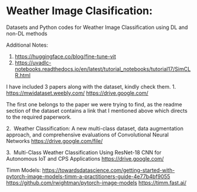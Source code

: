 # Weather Image Clasification:
Datasets and Python codes for Weather Image Classification using DL and non-DL methods


Additional Notes:
1. https://huggingface.co/blog/fine-tune-vit
2. https://uvadlc-notebooks.readthedocs.io/en/latest/tutorial_notebooks/tutorial17/SimCLR.html


I have included 3 papers along with the dataset, kindly check them.
1.
https://mwidataset.weebly.com/
https://drive.google.com/

The first one belongs to the paper we were trying to find, as the readme section of the dataset contains a link that I mentioned above which directs to the required paperwork.

2.  Weather Classification: A new multi-class dataset, data augmentation approach, and comprehensive evaluations of Convolutional Neural Networks 
https://drive.google.com/file/

3.  Multi-Class Weather Classification Using ResNet-18 CNN for Autonomous IoT and CPS Applications 
https://drive.google.com/

Timm Models:
https://towardsdatascience.com/getting-started-with-pytorch-image-models-timm-a-practitioners-guide-4e77b4bf9055
https://github.com/rwightman/pytorch-image-models
https://timm.fast.ai/
